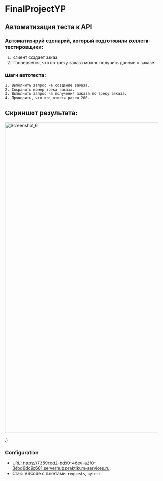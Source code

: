# FinalProjectYP
## Автоматизация теста к API
### Автоматизируй сценарий, который подготовили коллеги-тестировщики:
1.	Клиент создает заказ.
2.	Проверяется, что по треку заказа можно получить данные о заказе.
### Шаги автотеста:
```
1. Выполнить запрос на создание заказа.
2. Сохранить номер трека заказа.
3. Выполнить запрос на получения заказа по треку заказа.
4. Проверить, что код ответа равен 200.
```
## Скриншот результата:
<img width="1919" height="1022" alt="Screenshot_6" src="https://github.com/user-attachments/assets/b26addd5-1bcb-4ad1-b915-577e74f3ea10" />

.)
### Configuration
*	URL: https://7359ced2-bd60-46e0-a2f0-3dbd6dc9c681.serverhub.praktikum-services.ru.
*	Стэк: VSCode с пакетами: `requests`, `pytest`.

        



